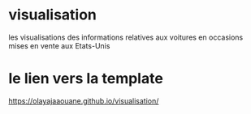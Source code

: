# visualisation
les visualisations des informations relatives aux voitures en occasions mises en vente aux Etats-Unis
# le lien vers la template
https://olayajaaouane.github.io/visualisation/
